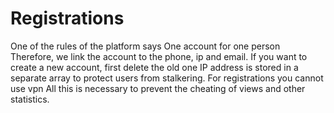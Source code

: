 # Registrations

One of the rules of the platform says
One account for one person
Therefore, we link the account to the phone, ip and email.
If you want to create a new account, first delete the old one
IP address is stored in a separate array to protect users from stalkering.
For registrations you cannot use vpn
All this is necessary to prevent the cheating of views and other statistics.
